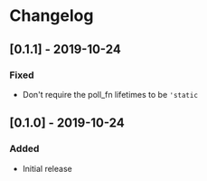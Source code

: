 # Changelog

## [0.1.1] - 2019-10-24

### Fixed

* Don't require the poll_fn lifetimes to be `'static`

## [0.1.0] - 2019-10-24

### Added

* Initial release
